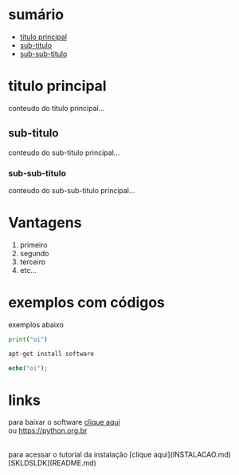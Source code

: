 # sumário
- [titulo principal](#titulo-principal)
- [sub-titulo](##sub-principal)
- [sub-sub-titulo](###sub-sub-principal)

# titulo principal
conteudo do titulo principal...

## sub-titulo
conteudo do sub-titulo principal...

### sub-sub-titulo 
conteudo do sub-sub-titulo principal...

# Vantagens

1. primeiro
2. segundo
3. terceiro
4. etc...

# exemplos com códigos
exemplos abaixo

```python
print("oi")
```

```bash
apt-get install software
```

```php
echo("oi");
```
# links 

para baixar o software [clique aqui](https://google.com)
<br>
ou https://python.org.br

<br>
para acessar o tutorial da instalação [clique aqui](INSTALACAO.md)
<br>
[SKLDSLDK](README.md)











